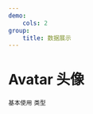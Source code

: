 ```yaml
---
demo:
    cols: 2
group:
    title: 数据展示
---
```


# Avatar 头像

<code src="./demos/base.tsx" description="头像有三种尺寸，两种形状可选。">基本使用</code>
<code src="./demos/type.tsx" description="支持文字、链接、自定义背景色">类型</code>
